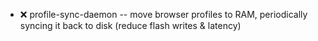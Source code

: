 - :x:  profile-sync-daemon  --	move browser profiles to RAM, periodically syncing it back to disk (reduce flash writes & latency)
